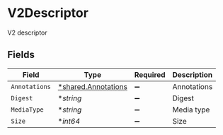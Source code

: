 # V2Descriptor

V2 descriptor


## Fields

| Field                                                            | Type                                                             | Required                                                         | Description                                                      |
| ---------------------------------------------------------------- | ---------------------------------------------------------------- | ---------------------------------------------------------------- | ---------------------------------------------------------------- |
| `Annotations`                                                    | [*shared.Annotations](../../../pkg/models/shared/annotations.md) | :heavy_minus_sign:                                               | Annotations                                                      |
| `Digest`                                                         | **string*                                                        | :heavy_minus_sign:                                               | Digest                                                           |
| `MediaType`                                                      | **string*                                                        | :heavy_minus_sign:                                               | Media type                                                       |
| `Size`                                                           | **int64*                                                         | :heavy_minus_sign:                                               | Size                                                             |